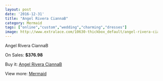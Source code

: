 ```yaml
---
layout: post
date: '2016-12-31'
title: "Angel Rivera CiannaB"
category: Mermaid
tags: ["online","custom","wedding","charming","dresses"]
image: http://www.extralace.com/10630-thickbox_default/angel-rivera-ciannab.jpg
---
```

Angel Rivera CiannaB

On Sales: **$376.98**
<a href="https://www.extralace.com/mermaid/5009-angel-rivera-ciannab.html"><amp-img layout="responsive" width="600" height="600" src="//www.extralace.com/10630-thickbox_default/angel-rivera-ciannab.jpg" alt="Angel Rivera CiannaB 0" /></a>
<a href="https://www.extralace.com/mermaid/5009-angel-rivera-ciannab.html"><amp-img layout="responsive" width="600" height="600" src="//www.extralace.com/10631-thickbox_default/angel-rivera-ciannab.jpg" alt="Angel Rivera CiannaB 1" /></a>

Buy it: [Angel Rivera CiannaB](https://www.extralace.com/mermaid/5009-angel-rivera-ciannab.html "Angel Rivera CiannaB")

View more: [Mermaid](https://www.extralace.com/5-mermaid "Mermaid")